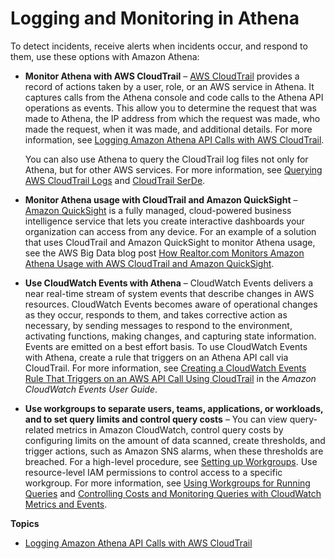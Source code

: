 # Logging and Monitoring in Athena<a name="security-logging-monitoring"></a>

To detect incidents, receive alerts when incidents occur, and respond to them, use these options with Amazon Athena: 
+ **Monitor Athena with AWS CloudTrail** – [AWS CloudTrail](https://docs.aws.amazon.com/awscloudtrail/latest/userguide/) provides a record of actions taken by a user, role, or an AWS service in Athena\. It captures calls from the Athena console and code calls to the Athena API operations as events\. This allow you to determine the request that was made to Athena, the IP address from which the request was made, who made the request, when it was made, and additional details\. For more information, see [Logging Amazon Athena API Calls with AWS CloudTrail](monitor-with-cloudtrail.md)\.

  You can also use Athena to query the CloudTrail log files not only for Athena, but for other AWS services\. For more information, see [Querying AWS CloudTrail Logs](cloudtrail-logs.md) and [CloudTrail SerDe](cloudtrail-serde.md)\.
+ **Monitor Athena usage with CloudTrail and Amazon QuickSight** – [Amazon QuickSight](http://aws.amazon.com/quicksight/) is a fully managed, cloud\-powered business intelligence service that lets you create interactive dashboards your organization can access from any device\. For an example of a solution that uses CloudTrail and Amazon QuickSight to monitor Athena usage, see the AWS Big Data blog post [How Realtor\.com Monitors Amazon Athena Usage with AWS CloudTrail and Amazon QuickSight](http://aws.amazon.com/blogs/big-data/analyzing-amazon-athena-usage-by-teams-within-a-real-estate-company/)\.
+ **Use CloudWatch Events with Athena** – CloudWatch Events delivers a near real\-time stream of system events that describe changes in AWS resources\. CloudWatch Events becomes aware of operational changes as they occur, responds to them, and takes corrective action as necessary, by sending messages to respond to the environment, activating functions, making changes, and capturing state information\. Events are emitted on a best effort basis\. To use CloudWatch Events with Athena, create a rule that triggers on an Athena API call via CloudTrail\. For more information, see [Creating a CloudWatch Events Rule That Triggers on an AWS API Call Using CloudTrail](https://docs.aws.amazon.com/AmazonCloudWatch/latest/events/Create-CloudWatch-Events-CloudTrail-Rule.html) in the *Amazon CloudWatch Events User Guide*\.
+ **Use workgroups to separate users, teams, applications, or workloads, and to set query limits and control query costs** – You can view query\-related metrics in Amazon CloudWatch, control query costs by configuring limits on the amount of data scanned, create thresholds, and trigger actions, such as Amazon SNS alarms, when these thresholds are breached\. For a high\-level procedure, see [Setting up Workgroups](workgroups-procedure.md)\. Use resource\-level IAM permissions to control access to a specific workgroup\. For more information, see [Using Workgroups for Running Queries](workgroups.md) and [Controlling Costs and Monitoring Queries with CloudWatch Metrics and Events](control-limits.md)\.

**Topics**
+ [Logging Amazon Athena API Calls with AWS CloudTrail](monitor-with-cloudtrail.md)